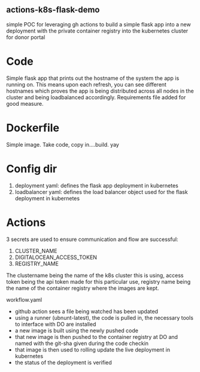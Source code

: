 ## actions-k8s-flask-demo

simple POC for leveraging gh actions to build a simple flask app into a new deployment with the private container registry into the kubernetes cluster for donor portal

# Code

Simple flask app that prints out the hostname of the system the app is running on. This means upon each refresh, you can see different hostnames which proves the app is being distributed across all nodes in the cluster and being loadbalanced accordingly. Requirements file added for good measure.

# Dockerfile

Simple image. Take code, copy in....build. yay

# Config dir

1. deployment yaml: defines the flask app deployment in kubernetes
2. loadbalancer yaml: defines the load balancer object used for the flask deployment in kubernetes

# Actions

3 secrets are used to ensure communication and flow are successful:

1. CLUSTER_NAME
2. DIGITALOCEAN_ACCESS_TOKEN
3. REGISTRY_NAME

The clustername being the name of the k8s cluster this is using, access token being the api token made for this particular use, registry name being the name of the container registry where the images are kept.


workflow.yaml

- github action sees a file being watched has been updated
- using a runner (ubnunt-latest), the code is pulled in, the necessary tools to interface with DO are installed
- a new image is built using the newly pushed code
- that new image is then pushed to the container registry at DO and named with the git-sha given during the code checkin
- that image is then used to rolling update the live deployment in kubernetes
- the status of the deployment is verified
